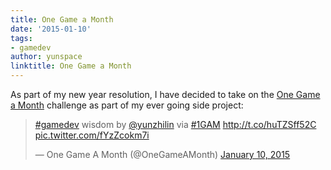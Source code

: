```yaml
---
title: One Game a Month
date: '2015-01-10'
tags:
- gamedev
author: yunspace
linktitle: One Game a Month
---
```

As part of my new year resolution, I have decided to take on the [One Game a Month](http://www.onegameamonth.com/) challenge as part of my ever going side project:
<blockquote class="twitter-tweet" lang="en"><p><a href="https://twitter.com/hashtag/gamedev?src=hash">#gamedev</a> wisdom by <a href="https://twitter.com/yunzhilin">@yunzhilin</a> via <a href="https://twitter.com/hashtag/1GAM?src=hash">#1GAM</a> <a href="http://t.co/huTZSff52C">http://t.co/huTZSff52C</a> <a href="http://t.co/fYzZcokm7i">pic.twitter.com/fYzZcokm7i</a></p>&mdash; One Game A Month (@OneGameAMonth) <a href="https://twitter.com/OneGameAMonth/status/553732991462043650">January 10, 2015</a></blockquote>
<script async src="//platform.twitter.com/widgets.js" charset="utf-8"></script>
